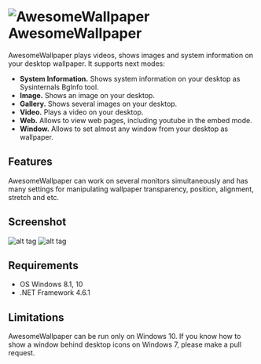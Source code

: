 ![AwesomeWallpaper](https://user-images.githubusercontent.com/8102586/68278979-875dab00-0083-11ea-9b03-3293b5101d25.png) AwesomeWallpaper
=============

AwesomeWallpaper plays videos, shows images and system information on your desktop wallpaper. It supports next modes:

* **System Information.** Shows system information on your desktop as Sysinternals BgInfo tool.
* **Image.** Shows an image on your desktop.
* **Gallery.** Shows several images on your desktop.
* **Video.** Plays a video on your desktop.
* **Web.** Allows to view web pages, including youtube in the embed mode.
* **Window.** Allows to set almost any window from your desktop as wallpaper.

Features
--------------------

AwesomeWallpaper can work on several monitors simultaneously and has many settings for manipulating wallpaper transparency, position, alignment, stretch and etc.

Screenshot
------------------

![alt tag](https://user-images.githubusercontent.com/8102586/68137367-e910fe80-ff37-11e9-8e4f-6fec49c3d036.jpg)
![alt tag](https://user-images.githubusercontent.com/8102586/106395625-526e0e80-6414-11eb-8d0e-9128969841d3.gif)

Requirements
--------------------

* OS Windows 8.1, 10
* .NET Framework 4.6.1

Limitations
--------------------

AwesomeWallpaper can be run only on Windows 10. If you know how to show a window behind desktop icons on Windows 7, please make a pull request.